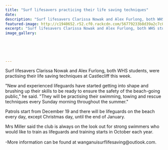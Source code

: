 ```yaml
---
title: "Surf lifesavers practicing their life saving techniques"
date: 
description: "Surf lifesavers Clarissa Nowak and Alex Furlong, both WHS students, were practising their life saving techniques at Castlecliff this week."
featured-image: http://c1940652.r52.cf0.rackcdn.com/56779233b8d39a2c7c000970/Surf-lifesavers-Clarissa-Nowak--Alex-Forlong-dec-2015.jpg
excerpt: "Surf lifesavers Clarissa Nowak and Alex Furlong, both WHS students, were practising their life saving techniques at Castlecliff this week."
image_gallery:
    
    
    
    
    
---
```


<p><span>Surf lifesavers Clarissa Nowak and Alex Furlong, both WHS students, were practising their life saving techniques at Castlecliff this week.&nbsp;</span></p>
<p>"New and experienced lifeguards have started getting into shape and brushing up their skills to be ready to ensure the safety of the beach-going public," he said. "They will be practising their swimming, towing and rescue techniques every Sunday morning throughout the summer."</p>
<p>Patrols start from December 19 and there will be lifeguards on the beach every day, except Christmas day, until the end of January.</p>
<p>Mrs Miller said the club is always on the look out for strong swimmers who would like to train as lifeguards and training starts in October each year.</p>
<p>-More information can be found at wanganuisurflifesaving<span style="line-height: 1.5;">@outlook.com.</span></p>

